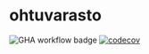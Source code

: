 # ohtuvarasto

![GHA workflow badge](https://github.com/Eoyie/ohtuvarasto/workflows/CI/badge.svg)
[![codecov](https://codecov.io/gh/Eoyie/ohtuvarasto/graph/badge.svg?token=4NW3A8OWKC)](https://codecov.io/gh/Eoyie/ohtuvarasto)
